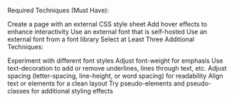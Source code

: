 Required Techniques (Must Have):

Create a page with an external CSS style sheet
Add hover effects to enhance interactivity
Use an external font that is self-hosted
Use an external font from a font library
Select at Least Three Additional Techniques:

Experiment with different font styles
Adjust font-weight for emphasis
Use text-decoration to add or remove underlines, lines through text, etc.
Adjust spacing (letter-spacing, line-height, or word spacing) for readability
Align text or elements for a clean layout
Try pseudo-elements and pseudo-classes for additional styling effects